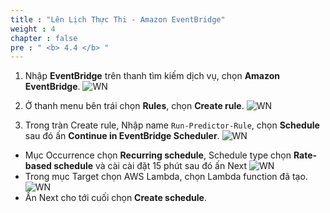 ```yaml
---
title : "Lên Lịch Thực Thi - Amazon EventBridge"
weight : 4
chapter : false
pre : " <b> 4.4 </b> "
---
```



1. Nhập **EventBridge** trên thanh tìm kiếm dịch vụ, chọn **Amazon EventBridge**.
![WN](/images/4.warning/021-ld.png)

2. Ở thanh menu bên trái chọn **Rules**, chọn **Create rule**.
![WN](/images/4.warning/022-ld.png)

3. Trong tràn Create rule, Nhập name `Run-Predictor-Rule`, chọn **Schedule** sau đó ấn **Continue in EventBridge Scheduler**.
![WN](/images/4.warning/023-ld.png)

+ Mục Occurrence chọn **Recurring schedule**, Schedule type chọn **Rate-based schedule** và cài cài đặt 15 phút sau đó ấn Next
![WN](/images/4.warning/024-ld.png)
+ Trong mục Target chọn AWS Lambda, chọn Lambda function đã tạo.
![WN](/images/4.warning/025-ld.png)
+  Ấn Next cho tới cuối chọn **Create schedule**.

